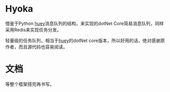 # Hyoka
借鉴于Python [huey](https://github.com/coleifer/huey)消息队列的结构，来实现的dotNet Core简易消息队列，同样采用Redis来实现任务分发。

轻量级的任务队列，相当于[huey](https://github.com/coleifer/huey)的dotNet core版本，所以好用的话，绝对感谢原作者，而且源代码也容易阅读。

# 文档
等整个框架搭完再书写。


